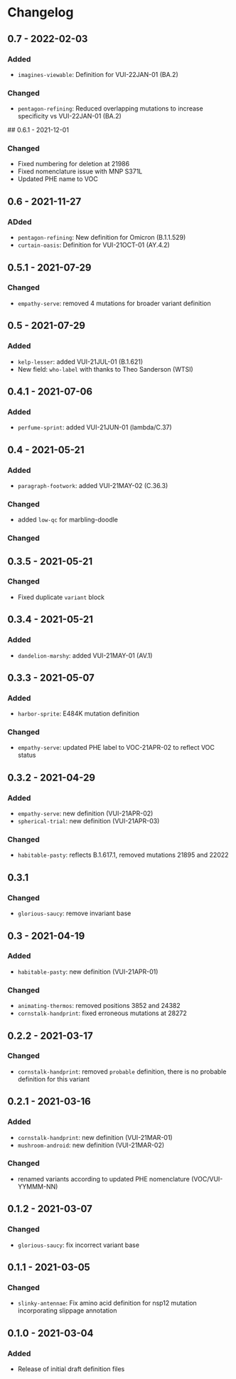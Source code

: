 # Changelog

## 0.7 - 2022-02-03

### Added
- `imagines-viewable`:  Definition for VUI-22JAN-01 (BA.2)

### Changed
- `pentagon-refining`: Reduced overlapping mutations to increase specificity vs VUI-22JAN-01 (BA.2)

## 0.6.1 - 2021-12-01

### Changed
- Fixed numbering for deletion at 21986
- Fixed nomenclature issue with MNP S371L
- Updated PHE name to VOC

## 0.6 - 2021-11-27

### ADded
- `pentagon-refining`: New definition for Omicron (B.1.1.529)
- `curtain-oasis`: Definition for VUI-21OCT-01 (AY.4.2)

## 0.5.1 - 2021-07-29

### Changed
- `empathy-serve`: removed 4 mutations for broader variant definition

## 0.5 - 2021-07-29

### Added
- `kelp-lesser`: added VUI-21JUL-01 (B.1.621)
- New field: `who-label` with thanks to Theo Sanderson (WTSI)

## 0.4.1 - 2021-07-06
### Added
- `perfume-sprint`: added VUI-21JUN-01 (lambda/C.37)

## 0.4 - 2021-05-21
### Added
- `paragraph-footwork`: added VUI-21MAY-02 (C.36.3)

### Changed
- added `low-qc` for marbling-doodle

### Changed

## 0.3.5 - 2021-05-21
### Changed
- Fixed duplicate `variant` block

## 0.3.4 - 2021-05-21
### Added
- `dandelion-marshy`: added VUI-21MAY-01 (AV.1)

## 0.3.3 - 2021-05-07

### Added
- `harbor-sprite`: E484K mutation definition

### Changed
- `empathy-serve`: updated PHE label to VOC-21APR-02 to reflect VOC status

## 0.3.2 - 2021-04-29
### Added
- `empathy-serve`: new definition (VUI-21APR-02)
- `spherical-trial`: new definition (VUI-21APR-03)

### Changed
- `habitable-pasty`: reflects B.1.617.1, removed mutations 21895 and 22022
 
## 0.3.1

### Changed
- `glorious-saucy`: remove invariant base

## 0.3 - 2021-04-19

### Added
- `habitable-pasty`: new definition (VUI-21APR-01)
### Changed
- `animating-thermos`: removed positions 3852 and 24382
- `cornstalk-handprint`: fixed erroneous mutations at 28272

## 0.2.2 - 2021-03-17
### Changed
- `cornstalk-handprint`: removed `probable` definition, there is no probable definition for this variant

## 0.2.1 - 2021-03-16

### Added
- `cornstalk-handprint`: new definition (VUI-21MAR-01)
- `mushroom-android`: new definition (VUI-21MAR-02)
### Changed
- renamed variants according to updated PHE nomenclature (VOC/VUI-YYMMM-NN)

## 0.1.2 - 2021-03-07
### Changed
- `glorious-saucy`: fix incorrect variant base

## 0.1.1 - 2021-03-05
### Changed
- `slinky-antennae`: Fix amino acid definition for nsp12 mutation incorporating slippage annotation

## 0.1.0 - 2021-03-04
### Added
- Release of initial draft definition files

